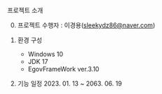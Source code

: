 
프로젝트 소개

0. 프로젝트 수행자 : 이경용(sleekydz86@naver.com)

1. 환경 구성
   + Windows 10
   + JDK 17
   + EgovFrameWork ver.3.10

2.   기능 일정  2023. 01. 13 ~  2063. 06. 19
